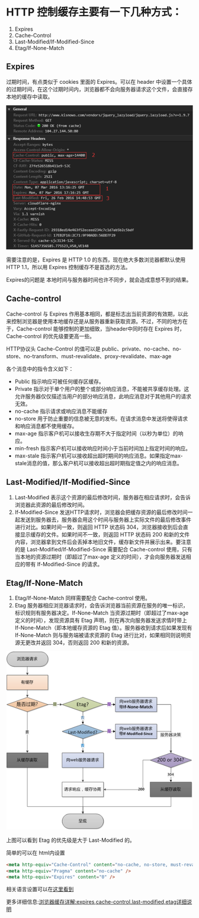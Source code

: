 # HTTP 控制缓存主要有一下几种方式：
  1. Expires
  2. Cache-Control
  3. Last-Modified/If-Modified-Since
  4. Etag/If-None-Match

## Expires

过期时间，有点类似于 cookies 里面的 Expires。可以在 header 中设置一个具体的过期时间，在这个过期时间内，浏览器都不会向服务器请求这个文件，会直接存本地的缓存中读取。

![cache](../images/cache.png)

需要注意的是，Expires 是 HTTP 1.0 的东西，现在绝大多数浏览器都默认使用 HTTP 1.1，所以用 Expires 控制缓存不是首选的方法。

Expires的问题是 本地时间与服务器时间也许不同步，就会造成意想不到的结果。

## Cache-control

Cache-control 与 Expires 作用基本相同，都是标志出当前资源的有效期，以此来控制浏览器是使用本地缓存还是从服务器重新获取资源。不过，不同的地方在于，Cache-control 能够控制的更加细致，当header中同时存在 Expires 时，Cache-control 的优先级要更高一些。

HTTP协议头 Cache-Control 的值可以是 public、private、no-cache、no-store、no-transform、must-revalidate、proxy-revalidate、max-age

各个消息中的指令含义如下：
  - Public 指示响应可被任何缓存区缓存。
  - Private 指示对于单个用户的整个或部分响应消息，不能被共享缓存处理。这允许服务器仅仅描述当用户的部分响应消息，此响应消息对于其他用户的请求无效。
  - no-cache 指示请求或响应消息不能缓存
  - no-store 用于防止重要的信息被无意的发布。在请求消息中发送将使得请求和响应消息都不使用缓存。
  - max-age 指示客户机可以接收生存期不大于指定时间（以秒为单位）的响应。
  - min-fresh 指示客户机可以接收响应时间小于当前时间加上指定时间的响应。
  - max-stale 指示客户机可以接收超出超时期间的响应消息。如果指定max-stale消息的值，那么客户机可以接收超出超时期指定值之内的响应消息。

## Last-Modified/If-Modified-Since
  1. Last-Modified 表示这个资源的最后修改时间，服务器在相应请求时，会告诉浏览器此资源的最后修改时间。
  2. If-Modified-Since 发送HTTP请求时，浏览器会把缓存资源的最后修改时间一起发送到服务器去，服务器会用这个时间与服务器上实际文件的最后修改事件进行对比。如果时间一致，则返回 HTTP 状态码 304，浏览器接收到后会直接显示缓存的文件。如果时间不一致，则返回 HTTP 状态码 200 和新的文件内容，浏览器拿到文件后会丢掉本地旧文件，缓存新文件并展示出来。要注意的是 Last-Modified/If-Modified-Since 需要配合 Cache-control 使用，只有当本地的资源过期时（即超过了max-age 定义的时间），才会向服务器发送相应的带有 If-Modified-Since 的请求。

## Etag/If-None-Match
  1. Etag/If-None-Match 同样需要配合 Cache-control 使用。
  2. Etag 服务器相应浏览器请求时，会告诉浏览器当前资源在服务的唯一标识，标识规则有服务器决定。If-None-Match 当资源过期时（即超过了max-age 定义的时间），发现资源具有 Etag 声明，则在再次向服务器发送求情时带上 If-None-Match（即本地缓存资源的 Etag 值）。服务器收到请求后如果发现有 If-None-Match 则与服务端被请求资源的 Etag 进行比对，如果相同则说明资源无更改并返回 304，否则返回 200 和新的资源。

![cache](../images/priority.png)

上图可以看到 Etag 的优先级是大于 Last-Modified 的。

简单的可以在 html内设置
```html
<meta http-equiv="Cache-Control" content="no-cache, no-store, must-revalidate" />
<meta http-equiv="Pragma" content="no-cache" />
<meta http-equiv="Expires" content="0" />
```
相关语言设置可以在[这里看到](http://stackoverflow.com/questions/49547/making-sure-a-web-page-is-not-cached-across-all-browsers)

更多详细信息:[浏览器缓存详解:expires,cache-control,last-modified,etag详细说明](http://blog.csdn.net/eroswang/article/details/8302191)
